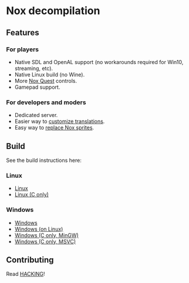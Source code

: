 # Nox decompilation

## Features

### For players

- Native SDL and OpenAL support (no workarounds required for Win10, streaming, etc).
- Native Linux build (no Wine).
- More [Nox Quest](./docs/game-quest.md) controls.
- Gamepad support.

### For developers and moders

- Dedicated server.
- Easier way to [customize translations](./docs/mod-translation.md).
- Easy way to [replace Nox sprites](./docs/mod-sprites.md).

## Build

See the build instructions here:

### Linux

- [Linux](./docs/build-linux.md)
- [Linux (C only)](./docs/build-linux-legacy.md)
  
### Windows

- [Windows](./docs/build-windows.md)
- [Windows (on Linux)](./docs/build-windows-on-linux.md)
- [Windows (C only, MinGW)](./docs/build-windows-legacy-mingw.md)
- [Windows (C only, MSVC)](./docs/build-windows-legacy-msvc.md)

## Contributing

Read [HACKING](HACKING.md)!
